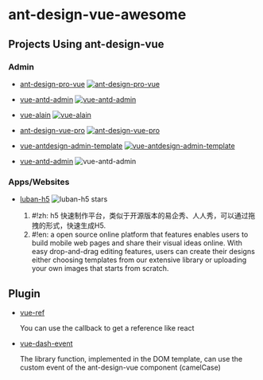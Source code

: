 # ant-design-vue-awesome


## Projects Using ant-design-vue
### Admin

- [ant-design-pro-vue](https://github.com/sendya/ant-design-pro-vue) [![ant-design-pro-vue](https://img.shields.io/github/stars/sendya/ant-design-pro-vue.svg)](https://github.com/sendya/ant-design-pro-vue/stargazers)

- [vue-antd-admin](https://github.com/iczer/vue-antd-admin) [![vue-antd-admin](https://img.shields.io/github/stars/iczer/vue-antd-admin.svg)](https://github.com/iczer/vue-antd-admin/stargazers)

- [vue-alain](https://github.com/vue-alain/vue-alain) [![vue-alain](https://img.shields.io/github/stars/vue-alain/vue-alain.svg)](https://github.com/vue-alain/vue-alain/stargazers)

- [ant-design-vue-pro](https://github.com/Jackyzm/ant-design-vue-pro) [![ant-design-vue-pro](https://img.shields.io/github/stars/Jackyzm/ant-design-vue-pro.svg)](https://github.com/Jackyzm/ant-design-vue-pro/stargazers)

- [vue-antdesign-admin-template](https://github.com/yalin28/vue-antdesign-admin-template) [![vue-antdesign-admin-template](https://img.shields.io/github/stars/yalin28/vue-antdesign-admin-template.svg)](https://github.com/yalin28/vue-antdesign-admin-template/stargazers)

- [vue-antd-admin](https://github.com/VSirrr/vue-antd-admin) ![vue-antd-admin](https://img.shields.io/github/stars/VSirrr/vue-antd-admin)

### Apps/Websites

- [luban-h5](https://github.com/ly525/luban-h5) ![luban-h5 stars](https://img.shields.io/github/stars/ly525/luban-h5)

  1. #!zh: h5 快速制作平台，类似于开源版本的易企秀、人人秀，可以通过拖拽的形式，快速生成H5.
  2. #!en: a open source online platform that features enables users to build mobile web pages and share their visual ideas online. With easy drop-and-drag editing features, users can create their designs either choosing templates from our extensive library or uploading your own images that starts from scratch.




## Plugin

- [vue-ref](https://github.com/vueComponent/vue-ref)

  You can use the callback to get a reference like react

- [vue-dash-event](https://github.com/vueComponent/vue-dash-event)
  
  The library function, implemented in the DOM template, can use the custom event of the ant-design-vue component (camelCase)

